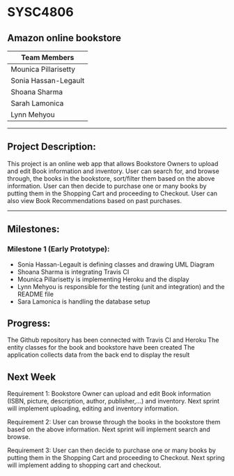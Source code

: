 # SYSC4806 
## Amazon online bookstore

|Team Members|
|------------|
|Mounica Pillarisetty|
|Sonia Hassan-Legault|
|Shoana Sharma|
|Sarah Lamonica|
|Lynn Mehyou|

***

## Project Description:

This project is an online web app that allows Bookstore Owners to upload and edit Book information and inventory. User can search for, and browse through, the books in the bookstore, sort/filter them based on the above information. User can then decide to purchase one or many books by putting them in the Shopping Cart and proceeding to Checkout. User can also view Book Recommendations based on past purchases. 

---

## Milestones:
### Milestone 1 (Early Prototype):
* Sonia Hassan-Legault is defining classes and drawing UML Diagram
* Shoana Sharma is integrating Travis CI 
* Mounica Pillarisetty is implementing Heroku and the display 
* Lynn Mehyou is responsible for the testing (unit and integration) and the README file
* Sara Lamonica is handling the database setup

## Progress:
The Github repository has been connected with Travis CI and Heroku
The entity classes for the book and bookstore have been created
The application collects data from the back end to display the result

## Next Week
Requirement 1: Bookstore Owner can upload and edit Book information (ISBN, picture, description, author, publisher,...) and inventory. Next sprint will implement uploading, editing and inventory information.

Requirement 2: User can browse through the books in the bookstore them based on the above information. Next sprint will implement search and browse.

Requirement 3: User can then decide to purchase one or many books by putting them in the Shopping Cart and proceeding to Checkout. Next spring will implement adding to shopping cart and checkout.

